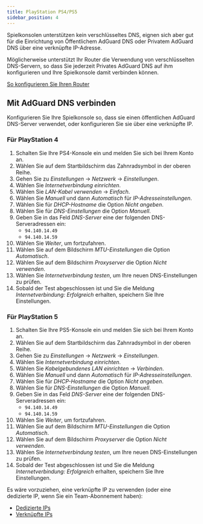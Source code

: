 ```yaml
---
title: PlayStation PS4/PS5
sidebar_position: 4
---
```


Spielkonsolen unterstützen kein verschlüsseltes DNS, eignen sich aber gut für die Einrichtung von Öffentlichem AdGuard DNS oder Privatem AdGuard DNS über eine verknüpfte IP-Adresse.

Möglicherweise unterstützt Ihr Router die Verwendung von verschlüsselten DNS-Servern, so dass Sie jederzeit Privates AdGuard DNS auf ihm konfigurieren und Ihre Spielkonsole damit verbinden können.

[So konfigurieren Sie Ihren Router](/private-dns/connect-devices/routers/routers.md)

## Mit AdGuard DNS verbinden

Konfigurieren Sie Ihre Spielkonsole so, dass sie einen öffentlichen AdGuard DNS-Server verwendet, oder konfigurieren Sie sie über eine verknüpfte IP.

### Für PlayStation 4

1. Schalten Sie Ihre PS4-Konsole ein und melden Sie sich bei Ihrem Konto an.
2. Wählen Sie auf dem Startbildschirm das Zahnradsymbol in der oberen Reihe.
3. Gehen Sie zu _Einstellungen_ → _Netzwerk_ → _Einstellungen_.
4. Wählen Sie _Internetverbindung einrichten_.
5. Wählen Sie _LAN-Kabel verwenden_ → _Einfach_.
6. Wählen Sie _Manuell_ und dann _Automatisch_ für _IP-Adresseinstellungen_.
7. Wählen Sie für _DHCP-Hostname_ die Option _Nicht angeben_.
8. Wählen Sie für _DNS-Einstellungen_ die Option _Manuell_.
9. Geben Sie in das Feld _DNS-Server_ eine der folgenden DNS-Serveradressen ein:
    - `94.140.14.49`
    - `94.140.14.59`
10. Wählen Sie _Weiter_, um fortzufahren.
11. Wählen Sie auf dem Bildschirm _MTU-Einstellungen_ die Option _Automatisch_.
12. Wählen Sie auf dem Bildschirm _Proxyserver_ die Option _Nicht verwenden_.
13. Wählen Sie _Internetverbindung testen_, um Ihre neuen DNS-Einstellungen zu prüfen.
14. Sobald der Test abgeschlossen ist und Sie die Meldung _Internetverbindung: Erfolgreich_ erhalten, speichern Sie Ihre Einstellungen.

### Für PlayStation 5

1. Schalten Sie Ihre PS5-Konsole ein und melden Sie sich bei Ihrem Konto an.
2. Wählen Sie auf dem Startbildschirm das Zahnradsymbol in der oberen Reihe.
3. Gehen Sie zu _Einstellungen_ → _Netzwerk_ → _Einstellungen_.
4. Wählen Sie _Internetverbindung einrichten_.
5. Wählen Sie _Kabelgebundenes LAN einrichten_ → _Verbinden_.
6. Wählen Sie _Manuell_ und dann _Automatisch_ für _IP-Adresseinstellungen_.
7. Wählen Sie für _DHCP-Hostname_ die Option _Nicht angeben_.
8. Wählen Sie für _DNS-Einstellungen_ die Option _Manuell_.
9. Geben Sie in das Feld _DNS-Server_ eine der folgenden DNS-Serveradressen ein:
    - `94.140.14.49`
    - `94.140.14.59`
10. Wählen Sie _Weiter_, um fortzufahren.
11. Wählen Sie auf dem Bildschirm _MTU-Einstellungen_ die Option _Automatisch_.
12. Wählen Sie auf dem Bildschirm _Proxyserver_ die Option _Nicht verwenden_.
13. Wählen Sie _Internetverbindung testen_, um Ihre neuen DNS-Einstellungen zu prüfen.
14. Sobald der Test abgeschlossen ist und Sie die Meldung _Internetverbindung: Erfolgreich_ erhalten, speichern Sie Ihre Einstellungen.

Es wäre vorzuziehen, eine verknüpfte IP zu verwenden (oder eine dedizierte IP, wenn Sie ein Team-Abonnement haben):

 - [Dedizierte IPs](/private-dns/connect-devices/other-options/dedicated-ip.md)
 - [Verknüpfte IPs](/private-dns/connect-devices/other-options/linked-ip.md)
